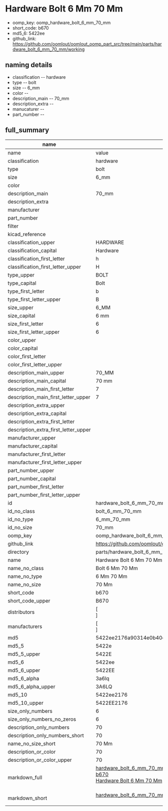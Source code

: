 # Hardware Bolt 6 Mm 70 Mm

  
* oomp_key: oomp_hardware_bolt_6_mm_70_mm 
* short_code: b670
* md5_6: 5422ee  
* github_link: https://github.com/oomlout/oomlout_oomp_part_src/tree/main/parts/hardware_bolt_6_mm_70_mm/working  
## naming details
* classification -- hardware
* type -- bolt
* size -- 6_mm
* color -- 
* description_main -- 70_mm
* description_extra -- 
* manucaturer -- 
* part_number -- 





## full_summary
| name | value | 
| --- | --- | 
| name | value | 
| classification | hardware | 
| type | bolt | 
| size | 6_mm | 
| color |  | 
| description_main | 70_mm | 
| description_extra |  | 
| manufacturer |  | 
| part_number |  | 
| filter |  | 
| kicad_reference |  | 
| classification_upper | HARDWARE | 
| classification_capital | Hardware | 
| classification_first_letter | h | 
| classification_first_letter_upper | H | 
| type_upper | BOLT | 
| type_capital | Bolt | 
| type_first_letter | b | 
| type_first_letter_upper | B | 
| size_upper | 6_MM | 
| size_capital | 6 mm | 
| size_first_letter | 6 | 
| size_first_letter_upper | 6 | 
| color_upper |  | 
| color_capital |  | 
| color_first_letter |  | 
| color_first_letter_upper |  | 
| description_main_upper | 70_MM | 
| description_main_capital | 70 mm | 
| description_main_first_letter | 7 | 
| description_main_first_letter_upper | 7 | 
| description_extra_upper |  | 
| description_extra_capital |  | 
| description_extra_first_letter |  | 
| description_extra_first_letter_upper |  | 
| manufacturer_upper |  | 
| manufacturer_capital |  | 
| manufacturer_first_letter |  | 
| manufacturer_first_letter_upper |  | 
| part_number_upper |  | 
| part_number_capital |  | 
| part_number_first_letter |  | 
| part_number_first_letter_upper |  | 
| id | hardware_bolt_6_mm_70_mm | 
| id_no_class | bolt_6_mm_70_mm | 
| id_no_type | 6_mm_70_mm | 
| id_no_size | 70_mm | 
| oomp_key | oomp_hardware_bolt_6_mm_70_mm | 
| github_link | https://github.com/oomlout/oomlout_oomp_part_src/tree/main/parts/hardware_bolt_6_mm_70_mm/working | 
| directory | parts/hardware_bolt_6_mm_70_mm | 
| name | Hardware Bolt 6 Mm 70 Mm | 
| name_no_class | Bolt 6 Mm 70 Mm | 
| name_no_type | 6 Mm 70 Mm | 
| name_no_size | 70 Mm | 
| short_code | b670 | 
| short_code_upper | B670 | 
| distributors | [<br>] | 
| manufacturers | [<br>] | 
| md5 | 5422ee2176a90314e0b40c4c2f60e064 | 
| md5_5 | 5422e | 
| md5_5_upper | 5422E | 
| md5_6 | 5422ee | 
| md5_6_upper | 5422EE | 
| md5_6_alpha | 3a6lq | 
| md5_6_alpha_upper | 3A6LQ | 
| md5_10 | 5422ee2176 | 
| md5_10_upper | 5422EE2176 | 
| size_only_numbers | 6 | 
| size_only_numbers_no_zeros | 6 | 
| description_only_numbers | 70 | 
| description_only_numbers_short | 70 | 
| name_no_size_short | 70 Mm | 
| description_or_color | 70 | 
| description_or_color_upper | 70 | 
| markdown_full | [hardware_bolt_6_mm_70_mm](https://github.com/oomlout/oomlout_oomp_part_src/tree/main/parts/hardware_bolt_6_mm_70_mm/working)<br>[b670](https://github.com/oomlout/oomlout_oomp_part_src/tree/main/parts/hardware_bolt_6_mm_70_mm/working)<br>[Hardware Bolt 6 Mm 70 Mm](https://github.com/oomlout/oomlout_oomp_part_src/tree/main/parts/hardware_bolt_6_mm_70_mm/working)<br><br> | 
| markdown_short | [hardware_bolt_6_mm_70_mm](https://github.com/oomlout/oomlout_oomp_part_src/tree/main/parts/hardware_bolt_6_mm_70_mm/working)<br><br> | 
